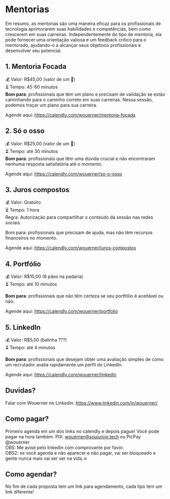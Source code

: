 # Mentorias
Em resumo, as mentorias são uma maneira eficaz para os profissionais de tecnologia aprimorarem suas habilidades e competências, bem como crescerem em suas carreiras.
Independentemente do tipo de mentoria, ela pode fornecer uma orientação valiosa e um feedback crítico para o mentorado, ajudando-o a alcançar seus objetivos profissionais e desenvolver seu potencial.

## 1. Mentoria Focada
💰 Valor: R$45,00 (valor de um 🍔)    
⏳ Tempo: 45-60 minutos    
**Bom para**: profissionais que têm um plano e precisam de validação se estão caminhando para o caminho correto em suas carreiras. Nessa sessão, podemos traçar um plano para sua carreira.

Agende aqui: https://calendly.com/wouerner/mentoria-focada

## 2. Só o osso
💰 Valor: R$25,00 (valor de um 🌭)    
⏳ Tempo: até 30 minutos    
**Bom para**: profissionais que têm uma dúvida crucial e não encontraram nenhuma resposta satisfatória até o momento.

Agende aqui: https://calendly.com/wouerner/so-o-osso

## 3. Juros compostos  
💰 Valor: Gratuito    
⏳ Tempo: 1 hora    
Regra: Autorização para compartilhar o conteúdo da sessão nas redes sociais.

Bom para: profissionais que precisam de ajuda, mas não têm recursos financeiros no momento.

Agende aqui: https://calendly.com/wouerner/juros-compostos

## 4. Portfólio
💰 Valor: R$10,00 (8 pães na padaria)    
⏳ Tempo: até 10 minutos    

**Bom para**: profissionais que não têm certeza se seu portfólio é aceitável ou não.

Agende aqui: https://calendly.com/wouerner/portfolio

## 5. LinkedIn
💰 Valor: R$5,00 (balinha ???)    
⏳ Tempo: até 4 minutos    

**Bom para**: profissionais que desejam obter uma avaliação simples de como um recrutador avalia rapidamente um perfil do LinkedIn.

Agende aqui: https://calendly.com/wouerner/linkedin 

## Duvidas?

Falar com Wouerner no Linkedin: https://www.linkedin.com/in/wouerner/

## Como pagar?
Primeiro agenda em um dos links no calendly e depois pague! Você pode pagar na hora também.
PIX: wouerner@soujunior.tech ou PicPay @wouerner   
OBS: Me avise pelo linkedin com comprovante por favor.   
OBS2: se você agenda e não aparecer e não pagar, vai ser bloqueado e gente nunca mais vai ser ver na vida.☠  

## Como agendar?
No fim de cada proposta tem um link para agendamento, cada tipo tem um link diferente!
